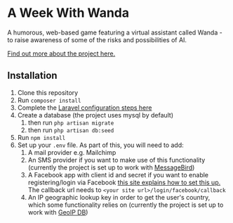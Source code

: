 # A Week With Wanda
A humorous, web-based game featuring a virtual assistant called Wanda - to raise awareness of some of the risks and possibilities of AI.

[Find out more about the project here.](https://weekwithwanda.wordpress.com)

## Installation
1. Clone this repository
2. Run `composer install`
3. Complete the [Laravel configuration steps here](https://laravel.com/docs/5.7#configuration)
4. Create a database (the project uses mysql by default)
    1. then run `php artisan migrate`
    2. then run `php artisan db:seed`
5. Run `npm install` 
6. Set up your `.env` file. As part of this, you will need to add:
    1. A mail provider e.g. Mailchimp
    2. An SMS provider if you want to make use of this functionality (currently the project is set up to work with [MessageBird](https://www.messagebird.com/en/))
    3. A Facebook app with client id and secret if you want to enable registering/login via Facebook [this site explains how to set this up.](https://www.codexworld.com/create-facebook-app-id-app-secret/) The callback url needs to `<your site url>/login/facebook/callback`
    4. An IP geographic lookup key in order to get the user's country, which some functionality relies on (currently the project is set up to work with [GeoIP DB](https://geoip-db.com/))
